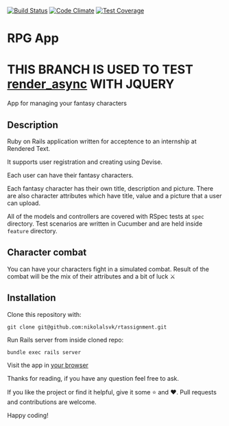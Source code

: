 [![Build Status](https://semaphoreci.com/api/v1/nikolalsvk/rtassignment/branches/master/shields_badge.svg)](https://semaphoreci.com/nikolalsvk/rtassignment)
[![Code Climate](https://codeclimate.com/github/nikolalsvk/rtassignment/badges/gpa.svg)](https://codeclimate.com/github/nikolalsvk/rtassignment)
[![Test Coverage](https://codeclimate.com/github/nikolalsvk/rtassignment/badges/coverage.svg)](https://codeclimate.com/github/nikolalsvk/rtassignment/coverage)

# RPG App

# THIS BRANCH IS USED TO TEST [render_async](https://github.com/renderedtext/render_async) WITH JQUERY

App for managing your fantasy characters

## Description

Ruby on Rails application written for acceptence to an
internship at Rendered Text.

It supports user registration and creating using Devise.

Each user can have their fantasy characters.

Each fantasy character has their own title, description and picture.
There are also character attributes which have title, value and a picture
that a user can upload.

All of the models and controllers are covered with RSpec tests at `spec`
directory. Test scenarios are written in Cucumber and are held inside
`feature` directory.

## Character combat

You can have your characters fight in a simulated combat. Result of the
combat will be the mix of their attributes and a bit of luck :crossed_swords:

## Installation

Clone this repository with:
```
git clone git@github.com:nikolalsvk/rtassignment.git
```

Run Rails server from inside cloned repo:
```
bundle exec rails server
```

Visit the app in [your browser](http://localhost:3000/)

Thanks for reading, if you have any question feel free to ask.

If you like the project or find it helpful, give it some :star: and :heart:.
Pull requests and contributions are welcome.

Happy coding!
